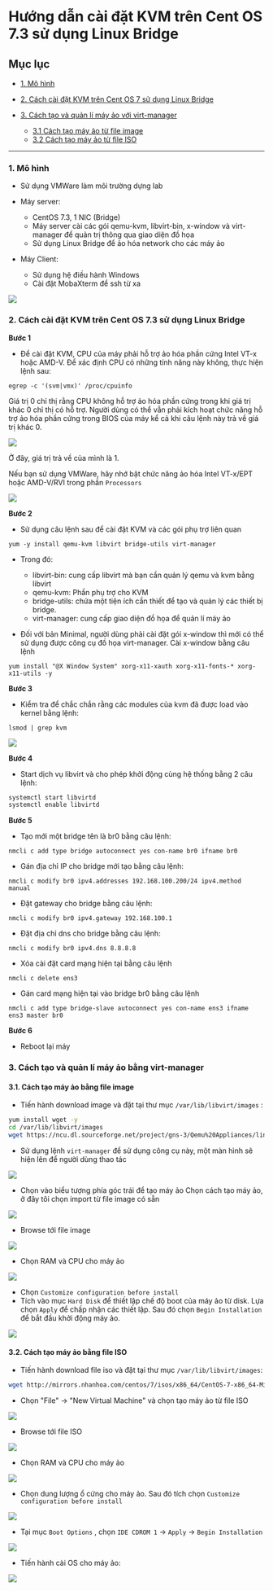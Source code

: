 # Hướng dẫn cài đặt KVM trên Cent OS 7.3 sử dụng Linux Bridge

## Mục lục

- [1. Mô hình](#mo-hinh)
- [2. Cách cài đặt KVM trên Cent OS 7 sử dụng Linux Bridge](#install)
- [3. Cách tạo và quản lí máy ảo với virt-manager](#create)

	- [3.1 Cách tạo máy ảo từ file image](#image)
	- [3.2 Cách tạo máy ảo từ file ISO](#iso)

-------

### <a name = "mo-hinh"> 1. Mô hình </a>

- Sử dụng VMWare làm môi trường dựng lab
- Máy server:
  <ul>
  <li>CentOS 7.3, 1 NIC (Bridge)</li>
  <li>Máy server cài các gói qemu-kvm, libvirt-bin, x-window và virt-manager để quản trị thông qua giao diện đồ họa</li>
  <li>Sử dụng Linux Bridge để ảo hóa network cho các máy ảo</li>
  </ul>

- Máy Client:
  <ul>
  <li>Sử dụng hệ điều hành Windows</li>
  <li>Cài đặt MobaXterm để ssh từ xa</li>
  </ul>

<img src="https://camo.githubusercontent.com/929bdfbfd2f27393f3dc40c380053d062e8d5395/687474703a2f2f692e696d6775722e636f6d2f7a467276546a772e6a7067">

### <a name ="install"> 2. Cách cài đặt KVM trên Cent OS 7.3 sử dụng Linux Bridge </a>

**Bước 1**

- Để cài đặt KVM, CPU của máy phải hỗ trợ ảo hóa phần cứng Intel VT-x hoặc AMD-V. 
  Để xác định CPU có những tính năng này không, thực hiện lệnh sau:

`egrep -c '(svm|vmx)' /proc/cpuinfo`

Giá trị 0 chỉ thị rằng CPU không hỗ trợ ảo hóa phần cứng trong khi giá trị khác 0 chỉ thị có hỗ trợ. 
Người dùng có thể vẫn phải kích hoạt chức năng hỗ trợ ảo hóa phần cứng trong BIOS của máy kể cả khi câu lệnh này trả về giá trị khác 0.

<img src="http://i.imgur.com/Cs2zowA.png">

Ở đây, giá trị trả về của mình là 1.

Nếu bạn sử dụng VMWare, hãy nhớ bật chức năng ảo hóa Intel VT-x/EPT hoặc AMD-V/RVI trong phần `Processors`

<img src="http://i.imgur.com/PIngLij.png">

**Bước 2**

- Sử dụng câu lệnh sau để cài đặt KVM và các gói phụ trợ liên quan

`yum -y install qemu-kvm libvirt bridge-utils virt-manager`

- Trong đó:
  <ul>
  <li>libvirt-bin: cung cấp libvirt mà bạn cần quản lý qemu và kvm bằng libvirt</li>
  <li>qemu-kvm: Phần phụ trợ cho KVM</li>
  <li>bridge-utils: chứa một tiện ích cần thiết để tạo và quản lý các thiết bị bridge.</li>
  <li>virt-manager: cung cấp giao diện đồ họa để quản lí máy ảo</li>
  </ul>
  
- Đối với bản Minimal, người dùng phải cài đặt gói x-window thì mới có thể sử dụng được công cụ đồ họa virt-manager. Cài x-window bằng câu lệnh

`yum install "@X Window System" xorg-x11-xauth xorg-x11-fonts-* xorg-x11-utils -y`

**Bước 3**

- Kiểm tra để chắc chắn rằng các modules của kvm đã được load vào kernel bằng lệnh:

`lsmod | grep kvm`

<img src="http://i.imgur.com/2KrGCor.png">

**Bước 4**

- Start dịch vụ libvirt và cho phép khởi động cùng hệ thống bằng 2 câu lệnh:

``` sh
systemctl start libvirtd
systemctl enable libvirtd
```

**Bước 5**

- Tạo mới một bridge tên là br0 bằng câu lệnh:

`nmcli c add type bridge autoconnect yes con-name br0 ifname br0`

- Gán địa chỉ IP cho bridge mới tạo bằng câu lệnh:

`nmcli c modify br0 ipv4.addresses 192.168.100.200/24 ipv4.method manual`

- Đặt gateway cho bridge bằng câu lệnh:

`nmcli c modify br0 ipv4.gateway 192.168.100.1`

- Đặt địa chỉ dns cho bridge bằng câu lệnh:

`nmcli c modify br0 ipv4.dns 8.8.8.8`

- Xóa cài đặt card mạng hiện tại bằng câu lệnh

`nmcli c delete ens3`

- Gán card mạng hiện tại vào bridge br0 bằng câu lệnh

`nmcli c add type bridge-slave autoconnect yes con-name ens3 ifname ens3 master br0`

**Bước 6**

- Reboot lại máy

### <a name ="create"> 3. Cách tạo và quản lí máy ảo bằng virt-manager </a>

#### <a name = "image"> 3.1. Cách tạo máy ảo bằng file image </a>

- Tiến hành download image và đặt tại thư mục `/var/lib/libvirt/images` :

``` sh
yum install wget -y
cd /var/lib/libvirt/images
wget https://ncu.dl.sourceforge.net/project/gns-3/Qemu%20Appliances/linux-microcore-3.8.2.img
```

- Sử dụng lệnh `virt-manager` để sử dụng công cụ này, một màn hình sẽ hiện lên để người dùng thao tác

<img src="http://i.imgur.com/2ZT6zhi.png">

- Chọn vào biểu tượng phía góc trái để tạo máy ảo
  Chọn cách tạo máy ảo, ở đây tôi chọn import từ file image có sẵn

<img src="http://i.imgur.com/ozy2gBS.png">

- Browse tới file image

<img src="http://i.imgur.com/8fls28B.png">

- Chọn RAM và CPU cho máy ảo

<img src="http://i.imgur.com/3KEn4GR.png">

- Chọn `Customize configuration before install`
- Tích vào mục `Hard Disk` để thiết lập chế độ boot của máy ảo từ disk.
  Lựa chọn `Apply` để chấp nhận các thiết lập.
  Sau đó chọn `Begin Installation` để bắt đầu khởi động máy ảo.

<img src="http://i.imgur.com/y43Lv0F.png">

#### <a name="iso"> 3.2. Cách tạo máy ảo bằng file ISO </a>

- Tiến hành download file iso và đặt tại thư mục `/var/lib/libvirt/images`:

``` sh
wget http://mirrors.nhanhoa.com/centos/7/isos/x86_64/CentOS-7-x86_64-Minimal-1611.iso /var/lib/libvirt/images
```

- Chọn "File" -> "New Virtual Machine" và chọn tạo máy ảo từ file ISO

<img src="http://i.imgur.com/S3ekhHd.png">

- Browse tới file ISO

<img src="http://i.imgur.com/VGJP0aG.png">

- Chọn RAM và CPU cho máy ảo

<img src="http://i.imgur.com/fXkbZV0.png">

- Chọn dung lượng ổ cứng cho máy ảo. Sau đó tích chọn `Customize configuration before install`

<img src="http://i.imgur.com/zgfqCmb.png">

- Tại mục `Boot Options` , chọn `IDE CDROM 1` -> `Apply` -> `Begin Installation`

<img src="http://i.imgur.com/awSECrZ.png">

- Tiến hành cài OS cho máy ảo:

<img src="http://i.imgur.com/tj1xyCW.png">



